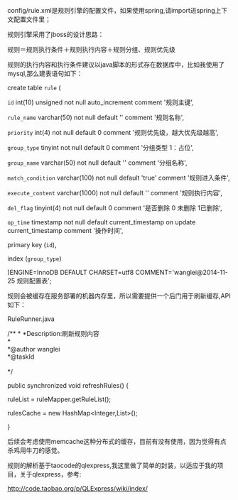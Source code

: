 config/rule.xml是规则引擎的配置文件，如果使用spring,请import进spring上下文配置文件里；

规则引擎采用了jboss的设计思路：

规则＝规则执行条件＋规则执行内容＋规则分组、规则优先级

规则的执行内容和执行条件建议以java脚本的形式存在数据库中，比如我使用了mysql,那么建表语句如下：

create table `rule` (

`id` int(10) unsigned not null auto_increment comment '规则主键',

`rule_name` varchar(50) not null default '' comment '规则名称',

`priority` int(4) not null default 0 comment '规则优先级，越大优先级越高',

`group_type` tinyint not null default 0 comment '分组类型 1：占位',

`group_name` varchar(50) not null default '' comment '分组名称',

`match_condition` varchar(100) not null default 'true' comment  '规则进入条件',

`execute_content` varchar(1000) not null default '' comment '规则执行内容',

`del_flag` tinyint(4) not null default 0 comment '是否删除 0 未删除 1已删除',

`op_time` timestamp not null default current_timestamp on update current_timestamp comment '操作时间',

primary key (`id`),

index (`group_type`)

)ENGINE=InnoDB DEFAULT CHARSET=utf8 COMMENT='wanglei@2014-11-25 规则配置表';

规则会被缓存在服务部署的机器内存里，所以需要提供一个后门用于刷新缓存,API如下：

RuleRunner.java

/**
* 
*Description:刷新规则内容<br> 
*  
*@author wanglei<br>
*@taskId <br> <br>
*/

public synchronized void refreshRules() {

   ruleList = ruleMapper.getRuleList();
   
   rulesCache = new HashMap<Integer,List<Rule>>();
   
}

后续会考虑使用memcache这种分布式的缓存，目前有没有使用，因为觉得有点杀鸡用牛刀的感觉。

规则的解析基于taocode的qlexpress,我这里做了简单的封装，以适应于我的项目，关于qlexpress，参考:

http://code.taobao.org/p/QLExpress/wiki/index/
